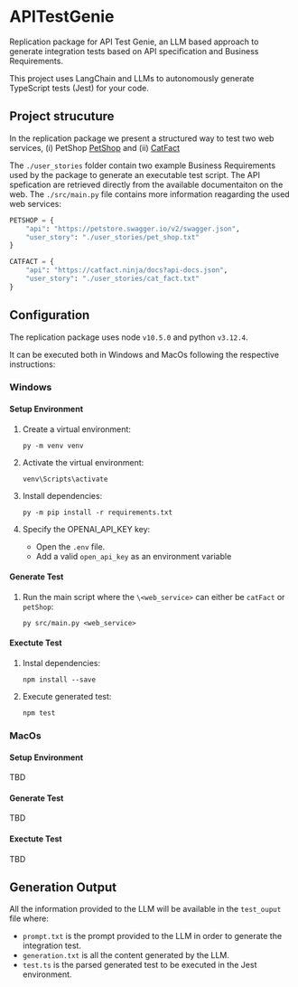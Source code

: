 # APITestGenie
Replication package for API Test Genie, an LLM based approach to generate integration tests based on API specification and Business Requirements.

This project uses LangChain and LLMs to autonomously generate TypeScript tests (Jest) for your code.

## Project strucuture

In the replication package we present a structured way to test two web services, (i) PetShop [PetShop](`https://petstore.swagger.io/`) and (ii) [CatFact](https://catfact.ninja/)

The `./user_stories` folder contain two example Business Requirements used by the package to generate an executable test script.
The API spefication are retrieved directly from the available documentaiton on the web. 
The `./src/main.py` file contains more information reagarding the used web services:

```py
PETSHOP = {
    "api": "https://petstore.swagger.io/v2/swagger.json",
    "user_story": "./user_stories/pet_shop.txt"
}

CATFACT = {
    "api": "https://catfact.ninja/docs?api-docs.json",
    "user_story": "./user_stories/cat_fact.txt"
}
```

## Configuration

The replication package uses node `v10.5.0` and python `v3.12.4`. 

It can be executed both in Windows and MacOs following the respective instructions:

### Windows

#### Setup Environment

1. Create a virtual environment:
   ```
   py -m venv venv
   ```

2. Activate the virtual environment:
   ```
   venv\Scripts\activate
   ```

3. Install dependencies:
   ```
   py -m pip install -r requirements.txt
   ```

4. Specify the OPENAI_API_KEY key:
    - Open the `.env` file.
    - Add a valid `open_api_key` as an environment variable

#### Generate Test

1. Run the main script where the `\<web_service>` can either be `catFact` or `petShop`:
   ```
   py src/main.py <web_service>
   ```

#### Exectute Test

1. Instal dependencies:
   ```
   npm install --save
   ```

2. Execute generated test:
   ```
   npm test
   ```

### MacOs

#### Setup Environment

TBD

#### Generate Test

TBD

#### Exectute Test

TBD


## Generation Output

All the information provided to the LLM will be available in the `test_ouput` file where:
- `prompt.txt` is the prompt provided to the LLM in order to generate the integration test.
- `generation.txt` is all the content generated by the LLM.
- `test.ts` is the parsed generated test to be executed in the Jest environment.

